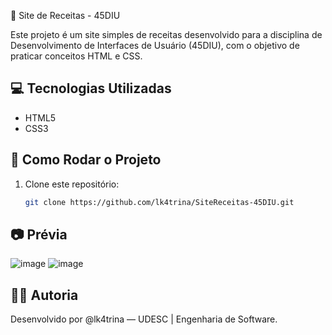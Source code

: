 🍰 Site de Receitas - 45DIU

Este projeto é um site simples de receitas desenvolvido para a disciplina de Desenvolvimento de Interfaces de Usuário (45DIU), com o objetivo de praticar conceitos HTML e CSS.

## 💻 Tecnologias Utilizadas

- HTML5
- CSS3

## 🚀 Como Rodar o Projeto

1. Clone este repositório:
   ```bash
   git clone https://github.com/lk4trina/SiteReceitas-45DIU.git
## 📷 Prévia
![image](https://github.com/user-attachments/assets/6c920409-489e-4bd5-99db-35f36d9e0239)
![image](https://github.com/user-attachments/assets/938f3bc1-c09b-45ac-ad09-0cf3b86a6f99)



## 👩‍💻 Autoria
Desenvolvido por @lk4trina — UDESC | Engenharia de Software.
